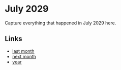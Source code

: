 # July 2029

Capture everything that happened in July 2029 here.

## Links
- [last month](calendar/months/2029-06.md)
- [next month](calendar/months/2029-08.md)
- [year](calendar/years/2029.md)